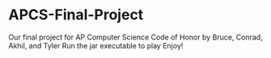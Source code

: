 # APCS-Final-Project
Our final project for AP Computer Science
Code of Honor by Bruce, Conrad, Akhil, and Tyler
Run the jar executable to play
Enjoy!

